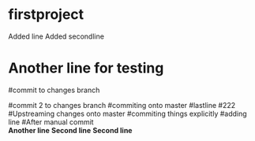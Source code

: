 # firstproject
Added line
Added secondline
# Another line for testing
#commit to changes branch

#commit 2 to changes branch
#commiting onto master
#lastline
#222
#Upstreaming changes onto master
#commiting things explicitly
#adding line
#After manual commit <br>
<b>Another line</b>
<b>Second line</b>
<b>Second line</b>